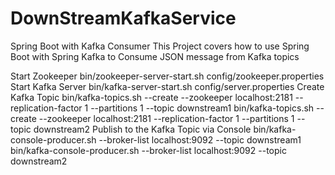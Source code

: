 # DownStreamKafkaService

Spring Boot with Kafka Consumer 
This Project covers how to use Spring Boot with Spring Kafka to Consume JSON message from Kafka topics

Start Zookeeper
bin/zookeeper-server-start.sh config/zookeeper.properties
Start Kafka Server
bin/kafka-server-start.sh config/server.properties
Create Kafka Topic
bin/kafka-topics.sh --create --zookeeper localhost:2181 --replication-factor 1 --partitions 1 --topic downstream1
bin/kafka-topics.sh --create --zookeeper localhost:2181 --replication-factor 1 --partitions 1 --topic downstream2
Publish to the Kafka Topic via Console
bin/kafka-console-producer.sh --broker-list localhost:9092 --topic downstream1
bin/kafka-console-producer.sh --broker-list localhost:9092 --topic downstream2
